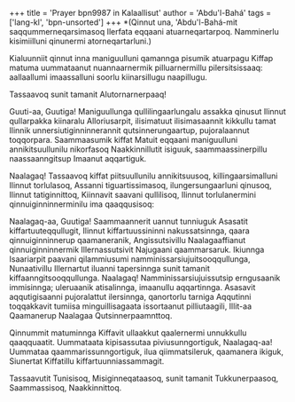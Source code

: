 +++
title = 'Prayer bpn9987 in Kalaallisut'
author = 'Abdu'l-Bahá'
tags = ['lang-kl', 'bpn-unsorted']
+++
*(Qinnut una, 'Abdu'l-Bahá-mit saqqummerneqarsimasoq Ilerfata eqqaani atuarneqartarpoq. Namminerlu kisimiilluni qinunermi atorneqartarluni.) 


Kialuunniit qinnut inna maniguulluni qamannga pisumik atuarpagu Kiffap matuma uummataanut nuannaarnermik pilluarnermillu pilersitsissaaq: aallaallumi imaassalluni soorlu kiinarsillugu naapillugu. 


Tassaavoq sunit tamanit Alutornarnerpaaq!

Guuti-aa, Guutiga! Maniguullunga qullilingaarlungalu assakka qinusut Ilinnut qullarpakka kiinaralu Alloriusarpit, ilisimatuut ilisimasaannit kikkullu tamat Ilinnik unnersiutiginninnerannit qutsinnerungaartup, pujoralaannut toqqorpara. Saammaasumik kiffat Matuit eqqaani maniguulluni annikitsuullunilu nikorfasoq Naakkinnillutit isiguuk, saammaassinerpillu naassaanngitsup Imaanut aqqartiguk.

Naalagaq! Tassaavoq kiffat piitsuullunilu annikitsuusoq, killingaarsimalluni Ilinnut torlulasoq, Assanni tiguartissimasoq, ilungersungaarluni qinusoq, Ilinnut tatiginnittoq, Kiinnavit saavani qullilisoq, Ilinnut torlulanermini qinnuiginninnerminilu ima qaaqqusisoq:

Naalagaq-aa, Guutiga! Saammaannerit uannut tunniuguk Asasatit kiffartuuteqqullugit, Ilinnut kiffartuussininni nakussatsinnga, qaara qinnuiginninnerup qaamaneranik, Angissutsivillu Naalagaaffianut qinnuiginninnermik Illernassutsivit Najugaani qaammarsaruk. Ikiunnga Isaariarpit paavani qilammiusumi namminissarsiujuitsooqqullunga, Nunaativillu Illernartut iluanni tapersinnga sunit tamanit kiffaanngitsooqqullunga. Naalagaq! Namminissarsiujuissutsip erngusaanik immisinnga; uleruaanik atisalinnga, imaanullu aqqartinnga. Asasavit aqqutigisaanni pujoralattut ilersinnga, qanortorlu tarniga Aqqutinni toqqakkavit tumiisa minguillisagaata issortaanut pilliutaagili, Illit-aa Qaamanerup Naalagaa Qutsinnerpaamnttoq.

Qinnummit matuminnga Kiffavit ullaakkut qaalernermi unnukkullu qaaqquaatit. Uummataata kipisassutaa piviusunngortiguk, Naalagaq-aa! Uummataa qaammarissunngortiguk, ilua qiimmatsileruk, qaamanera ikiguk, Siunertat Kiffatillu kiffartuunniassammagit.

Tassaavutit Tunisisoq, Misiginneqataasoq, sunit tamanit Tukkunerpaasoq, Saammassisoq, Naakkinnittoq.
